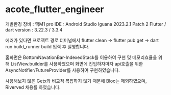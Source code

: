# acote_flutter_engineer

개발환경
장비 : 맥M1 pro
IDE : Android Studio Iguana 2023.2.1 Patch 2
Flutter / dart version : 3.22.3 / 3.3.4

에러가 있다면 프로젝트 경로 터미널에서 
flutter clean -> flutter pub get -> dart run build_runner build
입력 후 실행합니다.

홈화면은 BottomNavationBar-IndexedStack를 이용하여 구현 및
메모리효율을 위해 ListView.builder를 사용하였으며
화면에 진입하자마자 api호출을 위한 AsyncNotifier/FutureProvider를 
사용하여 구현하였습니다.

사용해보지 않은 Getx와 비교적 복잡하지 않기 때문에 Bloc는 제외하였으며, 
Riverved 채용를 하였습니다.